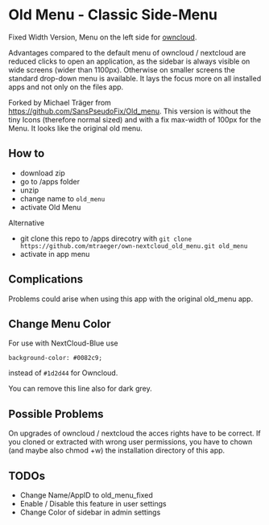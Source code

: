 Old Menu - Classic Side-Menu
============================

Fixed Width Version, Menu on the left side for [owncloud](http://owncloud.org/).

Advantages compared to the default menu of owncloud / nextcloud are reduced clicks to open an application, as the sidebar is always visible on wide screens (wider than 1100px). Otherwise on smaller screens the standard drop-down menu is available. It lays the focus more on all installed apps and not only on the files app.

Forked by Michael Träger from https://github.com/SansPseudoFix/Old_menu. This version is without the tiny Icons (therefore normal sized) and with a fix max-width of 100px for the Menu. It looks like the original old menu.


## How to

* download zip
* go to /apps folder
* unzip
* change name to `old_menu`
* activate Old Menu

Alternative
* git clone this repo to /apps direcotry with `git clone https://github.com/mtraeger/own-nextcloud_old_menu.git old_menu`
* activate in app menu

## Complications

Problems could arise when using this app with the original old_menu app.

## Change Menu Color

For use with NextCloud-Blue use 
```
background-color: #0082c9; 
```
instead of `#1d2d44` for Owncloud.

You can remove this line also for dark grey.

## Possible Problems

On upgrades of owncloud / nextcloud the acces rights have to be correct. If you cloned or extracted with wrong user permissions, you have to chown (and maybe also chmod +w) the installation directory of this app.

## TODOs

* Change Name/AppID to old_menu_fixed
* Enable / Disable this feature in user settings 
* Change Color of sidebar in admin settings


